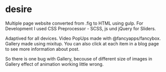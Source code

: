 # desire

Multiple page website converted from .fig to HTML using gulp. For Development I used CSS Preprocessor - SCSS, js und jQuery for Sliders.

Adaptived for all devices. Video PopUps made with @fancyapps/fancybox. Gallery made using mixitup.
You can also click at each item in a blog page to see more information about post. 

So there is one bug with Gallery, becouse of different size of images in Gallery effect of animation working little wrong. 
